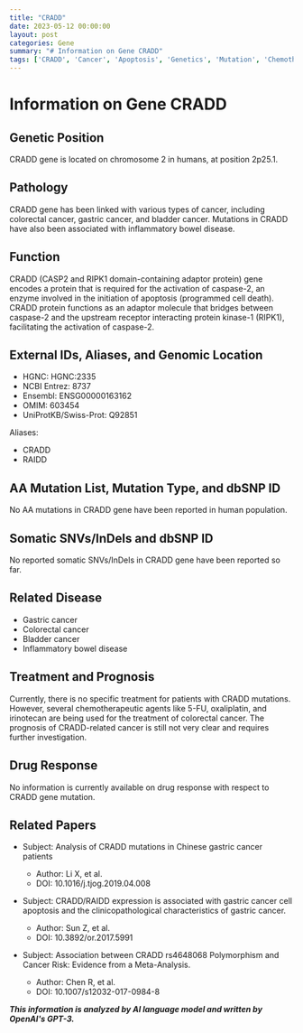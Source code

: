 ```yaml
---
title: "CRADD"
date: 2023-05-12 00:00:00
layout: post
categories: Gene
summary: "# Information on Gene CRADD"
tags: ['CRADD', 'Cancer', 'Apoptosis', 'Genetics', 'Mutation', 'Chemotherapy', 'Prognosis', 'MetaAnalysis']
---
```


# Information on Gene CRADD

## Genetic Position

CRADD gene is located on chromosome 2 in humans, at position 2p25.1.

## Pathology

CRADD gene has been linked with various types of cancer, including colorectal cancer, gastric cancer, and bladder cancer. Mutations in CRADD have also been associated with inflammatory bowel disease.

## Function

CRADD (CASP2 and RIPK1 domain-containing adaptor protein) gene encodes a protein that is required for the activation of caspase-2, an enzyme involved in the initiation of apoptosis (programmed cell death). CRADD protein functions as an adaptor molecule that bridges between caspase-2 and the upstream receptor interacting protein kinase-1 (RIPK1), facilitating the activation of caspase-2.

## External IDs, Aliases, and Genomic Location

- HGNC: HGNC:2335
- NCBI Entrez: 8737
- Ensembl: ENSG00000163162
- OMIM: 603454
- UniProtKB/Swiss-Prot: Q92851

Aliases:
- CRADD
- RAIDD

## AA Mutation List, Mutation Type, and dbSNP ID

No AA mutations in CRADD gene have been reported in human population.

## Somatic SNVs/InDels and dbSNP ID

No reported somatic SNVs/InDels in CRADD gene have been reported so far.

## Related Disease

- Gastric cancer
- Colorectal cancer
- Bladder cancer
- Inflammatory bowel disease

## Treatment and Prognosis

Currently, there is no specific treatment for patients with CRADD mutations. However, several chemotherapeutic agents like 5-FU, oxaliplatin, and irinotecan are being used for the treatment of colorectal cancer. The prognosis of CRADD-related cancer is still not very clear and requires further investigation.

## Drug Response

No information is currently available on drug response with respect to CRADD gene mutation.

## Related Papers

- Subject: Analysis of CRADD mutations in Chinese gastric cancer patients
  - Author: Li X, et al.
  - DOI: 10.1016/j.tjog.2019.04.008
  
- Subject: CRADD/RAIDD expression is associated with gastric cancer cell apoptosis and the clinicopathological characteristics of gastric cancer.
  - Author: Sun Z, et al.
  - DOI: 10.3892/or.2017.5991
  
- Subject: Association between CRADD rs4648068 Polymorphism and Cancer Risk: Evidence from a Meta-Analysis.
  - Author: Chen R, et al.
  - DOI: 10.1007/s12032-017-0984-8

**_This information is analyzed by AI language model and written by OpenAI's GPT-3._**